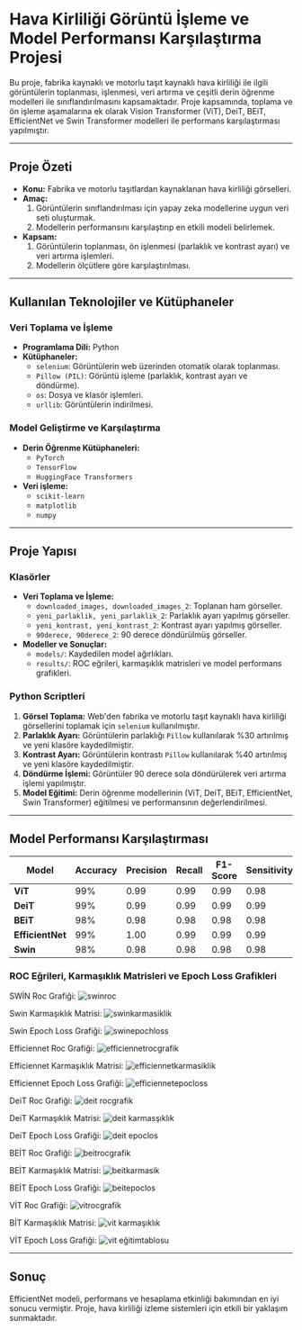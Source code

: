 # Hava Kirliliği Görüntü İşleme ve Model Performansı Karşılaştırma Projesi

Bu proje, fabrika kaynaklı ve motorlu taşıt kaynaklı hava kirliliği ile ilgili görüntülerin toplanması, işlenmesi, veri artırma ve çeşitli derin öğrenme modelleri ile sınıflandırılmasını kapsamaktadır. Proje kapsamında, toplama ve ön işleme aşamalarına ek olarak Vision Transformer (ViT), DeiT, BEiT, EfficientNet ve Swin Transformer modelleri ile performans karşılaştırması yapılmıştır.

---

## Proje Özeti
- **Konu:** Fabrika ve motorlu taşıtlardan kaynaklanan hava kirliliği görselleri.
- **Amaç:**
  1. Görüntülerin sınıflandırılması için yapay zeka modellerine uygun veri seti oluşturmak.
  2. Modellerin performansını karşılaştırıp en etkili modeli belirlemek.
- **Kapsam:**
  1. Görüntülerin toplanması, ön işlenmesi (parlaklık ve kontrast ayarı) ve veri artırma işlemleri.
  2. Modellerin ölçütlere göre karşılaştırılması.

---

## Kullanılan Teknolojiler ve Kütüphaneler

### Veri Toplama ve İşleme
- **Programlama Dili:** Python
- **Kütüphaneler:**
  - `selenium`: Görüntülerin web üzerinden otomatik olarak toplanması.
  - `Pillow (PIL)`: Görüntü işleme (parlaklık, kontrast ayarı ve döndürme).
  - `os`: Dosya ve klasör işlemleri.
  - `urllib`: Görüntülerin indirilmesi.

### Model Geliştirme ve Karşılaştırma
- **Derin Öğrenme Kütüphaneleri:**
  - `PyTorch`
  - `TensorFlow`
  - `HuggingFace Transformers`
- **Veri işleme:**
  - `scikit-learn`
  - `matplotlib`
  - `numpy`

---

## Proje Yapısı

### Klasörler
- **Veri Toplama ve İşleme:**
  - `downloaded_images, downloaded_images_2`: Toplanan ham görseller.
  - `yeni_parlaklik, yeni_parlaklik_2`: Parlaklık ayarı yapılmış görseller.
  - `yeni_kontrast, yeni_kontrast_2`: Kontrast ayarı yapılmış görseller.
  - `90derece, 90derece_2`: 90 derece döndürülmüş görseller.
- **Modeller ve Sonuçlar:**
  - `models/`: Kaydedilen model ağırlıkları.
  - `results/`: ROC eğrileri, karmaşıklık matrisleri ve model performans grafikleri.

### Python Scriptleri
1. **Görsel Toplama:**
   Web'den fabrika ve motorlu taşıt kaynaklı hava kirliliği görsellerini toplamak için `selenium` kullanılmıştır.
2. **Parlaklık Ayarı:**
   Görüntülerin parlaklığı `Pillow` kullanılarak %30 artırılmış ve yeni klasöre kaydedilmiştir.
3. **Kontrast Ayarı:**
   Görüntülerin kontrastı `Pillow` kullanılarak %40 artırılmış ve yeni klasöre kaydedilmiştir.
4. **Döndürme İşlemi:**
   Görüntüler 90 derece sola döndürülerek veri artırma işlemi yapılmıştır.
5. **Model Eğitimi:**
   Derin öğrenme modellerinin (ViT, DeiT, BEiT, EfficientNet, Swin Transformer) eğitilmesi ve performansının değerlendirilmesi.

---

## Model Performansı Karşılaştırması

| Model            | Accuracy | Precision | Recall | F1-Score | Sensitivity | Specificity | AUC  |
| ---------------- | -------- | --------- | ------ | -------- | ----------- | ----------- | ---- |
| **ViT**          | 99%      | 0.99      | 0.99   | 0.99     | 0.98        | 0.99        | 0.99 |
| **DeiT**         | 99%      | 0.99      | 0.99   | 0.99     | 0.99        | 0.99        | 0.99 |
| **BEiT**         | 98%      | 0.98      | 0.98   | 0.98     | 0.98        | 0.98        | 0.98 |
| **EfficientNet** | 99%      | 1.00      | 0.99   | 0.99     | 0.99        | 0.99        | 0.99 |
| **Swin**         | 98%      | 0.98      | 0.98   | 0.98     | 0.98        | 0.98        | 0.98 |

### ROC Eğrileri, Karmaşıklık Matrisleri ve Epoch Loss Grafikleri
SWİN Roc Grafiği: 
![swinroc](https://github.com/user-attachments/assets/938e669f-0ece-4bcc-898a-130d14fec5ac)


Swin Karmaşıklık Matrisi: 
![swinkarmasiklik](https://github.com/user-attachments/assets/8050605d-234d-44f2-8212-5ac5957597ac)


Swin Epoch Loss Grafiği: 
![swinepochloss](https://github.com/user-attachments/assets/cee6de13-5b6f-4134-93b1-838b07809850)


Efficiennet Roc Grafiği: 
![efficiennetrocgrafik](https://github.com/user-attachments/assets/d37ef397-788b-4094-8a22-9e39115f64fb)


Efficiennet Karmaşıklık Matrisi: 
![efficiennetkarmasiklik](https://github.com/user-attachments/assets/af1929c1-b3f4-46c4-9040-893d61fdbe37)


Efficiennet Epoch Loss Grafiği: 
![efficiennetepocloss](https://github.com/user-attachments/assets/5384dad4-068a-4037-9f33-17c2fa3d4604)


DeiT Roc Grafiği: 
![deit rocgrafik](https://github.com/user-attachments/assets/43db1667-1d7b-47ab-b70c-d7f237fa532c)


DeiT Karmaşıklık Matrisi: 
![deit karmasşıklık](https://github.com/user-attachments/assets/99b5bcb1-d056-4235-9a28-044a303b0de7)


DeiT Epoch Loss Grafiği: 
![deit epoclos](https://github.com/user-attachments/assets/e5f375f7-b751-4e22-80d1-1199f0056e59)


BEİT Roc Grafiği: 
![beitrocgrafik](https://github.com/user-attachments/assets/8ae86ac8-ec05-48ab-8351-584a3f21d301)


BEİT Karmaşıklık Matrisi: 
![beitkarmasik](https://github.com/user-attachments/assets/886e8247-6b7f-4e08-b84d-03726ef8a3e1)


BEİT Epoch Loss Grafiği: 
![beitepoclos](https://github.com/user-attachments/assets/d3d48c7f-5c2a-4e79-afa4-8c56fb74bc3e)


VİT Roc Grafiği: 
![vitrocgrafik](https://github.com/user-attachments/assets/745ed7a8-891d-460b-9b7b-a887b149862b)


BİT Karmaşıklık Matrisi: 
![vit karmaşıklık](https://github.com/user-attachments/assets/02481827-373b-46ab-ae78-ded10916c19e)


VİT Epoch Loss Grafiği: 
![vit eğitimtablosu](https://github.com/user-attachments/assets/a7582838-e9f8-4f73-b917-54831da6eec9)



---


## Sonuç
EfficientNet modeli, performans ve hesaplama etkinliği bakımından en iyi sonucu vermiştir. Proje, hava kirliliği izleme sistemleri için etkili bir yaklaşım sunmaktadır.
